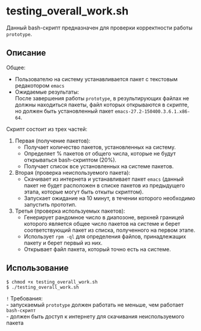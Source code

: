 # testing_overall_work.sh
Данный bash-скрипт предназначен для проверки корректности работы `prototype`.

## Описание ##
Общее: 
* Пользователю на систему устанавливается пакет с текстовым редакотором `emacs`
* Ожидаемые результаты:
  <br>После завершения работы `prototype`, в результирующих файлах не должны находиться пакеты, файл которых открываются в скрипте, но должен быть установленный пакет `emacs-27.2-150400.3.6.1.x86-64`.
          
Скрипт состоит из трех частей:
1. Первая (получение пакетов):
      - Получает количество пакетов, установленных на систему.
      - Определяет % пакетов от общего числа, которые не будут открываться bash-скриптом (20%).
      - Получает список все установленных на системе пакетов.
2. Вторая (проверка неиспользуемого пакета):
      - Скачивает из интернета и устанавливает пакет `emacs` (данный пакет не будет расположен в списке пакетов из предыдущего этапа, которые могут быть откыты скриптом).
      - Запускает ожидание на 10 минут, в течении которого необходимо запустить прототип.
3. Третья (проверка используемых пакетов):
      - Генерирует рандомное число в диапозоне, верхней границей которого является общее число пакетов на системе и берет соответствующий пакет из списка, полученного на первом этапе.
      - Использует `rpm -ql` для определения файлов, принадлежащих пакету и берет первый из них.
      - Открывает файл пакета, который точно есть на системе.
  
## Использование ##
```
$ chmod +x testing_overall_work.sh
$ ./testing_overall_work.sh
```
`!` Требования: 
<br>        - запускаемый `prototype` должен работать не меньше, чем работает `bash-скрипт`
<br>        - должен быть доступ к интернету для скачивания неиспользуемого пакета
